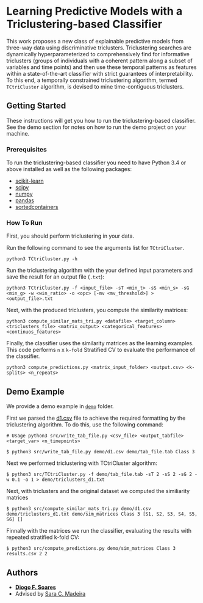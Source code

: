 # Learning Predictive Models with a Triclustering-based Classifier

This work proposes a new class of explainable predictive models from three-way data using discriminative triclusters. Triclustering searches are dynamically hyperparameterized to comprehensively find for informative triclusters (groups of individuals with a coherent pattern along a subset of variables and time points) and then use these temporal patterns as features within a state-of-the-art classifier with strict guarantees of interpretability. To this end, a temporally constrained triclustering algorithm, termed `TCtriCluster` algorithm, is devised to mine time-contiguous triclusters.

## Getting Started

These instructions will get you how to run the triclustering-based classifier. See the demo section for notes on how to run the demo project on your machine.

### Prerequisites

To run the triclustering-based classifier you need to have Python 3.4 or above installed as well as the following packages:
* [scikit-learn](https://scikit-learn.org/stable/install.html)
* [scipy](https://scipy.org/install.html)
* [numpy](https://numpy.org/install/)
* [pandas](https://pandas.pydata.org/getting_started.html)
* [sortedcontainers](http://www.grantjenks.com/docs/sortedcontainers/#quickstart)


### How To Run

First, you should perform triclustering in your data. 

Run the following command to see the arguments list for `TCtriCluster`.

```
python3 TCtriCluster.py -h
```

Run the triclustering algorithm  with the your defined input parameters and save the result for an output file (`.txt`):

```
python3 TCtriCluster.py -f <input_file> -sT <min_t> -sS <min_s> -sG <min_g> -w <win_ratio> -o <opc> [-mv <mv_threshold>] > <output_file>.txt
```

Next, with the produced triclusters, you compute the similarity matrices:

```
python3 compute_similar_mats_tri.py <datafile> <target_column> <triclusters_file> <matrix_output> <categorical_features> <continuos_features>
```

Finally, the classifier uses the similarity matrices as the learning examples. This code performs `n` x `k-fold` Stratified CV to evaluate the performance of the classifier.

```
python3 compute_predictions.py <matrix_input_folder> <output.csv> <k-splits> <n_repeats>
```

## Demo Example

We provide a demo example in [`demo`](/demo) folder.

First we parsed the [d1.csv](/demo/d1.csv) file to achieve the required formatting by the triclustering algorithm. To do this, use the following command:

```
# Usage python3 src/write_tab_file.py <csv_file> <output_tabfile> <target_var> <n_timepoints>

$ python3 src/write_tab_file.py demo/d1.csv demo/tab_file.tab Class 3
```

Next we performed triclustering with TCtriCluster algorithm:

```
$ python3 src/TCtriCluster.py -f demo/tab_file.tab -sT 2 -sS 2 -sG 2 -w 0.1 -o 1 > demo/triclusters_d1.txt
```

Next, with triclusters and the original dataset we computed the similiarity matrices

```
$ python3 src/compute_similar_mats_tri.py demo/d1.csv demo/triclusters_d1.txt demo/sim_matrices Class 3 [S1, S2, S3, S4, S5, S6] []
```

Finnally with the matrices we run the classifier, evaluating the results with repeated stratified k-fold CV:

```
$ python3 src/compute_predictions.py demo/sim_matrices Class 3 results.csv 2 2
```


## Authors

* [**Diogo F. Soares**](https://web.lasige.di.fc.ul.pt/~dfsoares/) 
* Advised by [Sara C. Madeira](https://saracmadeira.wordpress.com)


